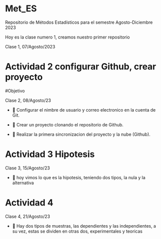 # Met_ES
Repositorio de Métodos Estadísticos para el semestre Agosto-Diciembre 2023

Hoy es la clase numero 1, creamos nuestro primer repositorio

Clase 1, 07/Agosto/2023

# Actividad 2 configurar Github, crear proyecto

#Objetivo

Clase 2, 08/Agosto/23

+ :dart: Configurar el nimbre de usuario y correo electronico en la cuenta de Git.

+ :dart: Crear un proyecto clonando el repositorio de Github.

+ :dart: Realizar la primera sincronizacion del proyecto y la nube (Github).

# Actividad 3 Hipotesis

Clase 3, 15/Agosto/23

+ :dart: hoy vimos lo que es la hipotesis, teniendo dos tipos, la nula y la alternativa

# Actividad 4 

Clase 4, 21/Agosto/23

+ :dart: Hay dos tipos de muestras, las dependientes y las independientes, a su vez, estas se dividen en otras dos, experimentales y teoricas